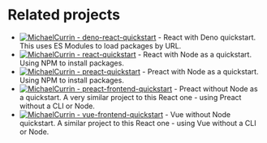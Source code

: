 # Related projects

- [![MichaelCurrin - deno-react-quickstart](https://img.shields.io/static/v1?label=MichaelCurrin&message=deno-react-quickstart&color=blue&logo=github)](https://github.com/MichaelCurrin/deno-react-quickstart) - React with Deno quickstart. This uses ES Modules to load packages by URL.
- [![MichaelCurrin - react-quickstart](https://img.shields.io/static/v1?label=MichaelCurrin&message=react-quickstart&color=blue&logo=github)](https://github.com/MichaelCurrin/react-quickstart) - React with Node as a quickstart. Using NPM to install packages.
- [![MichaelCurrin - preact-quickstart](https://img.shields.io/static/v1?label=MichaelCurrin&message=preact-quickstart&color=blue&logo=github)](https://github.com/MichaelCurrin/preact-quickstart) - Preact with Node as a quickstart. Using NPM to install packages.
- [![MichaelCurrin - preact-frontend-quickstart](https://img.shields.io/static/v1?label=MichaelCurrin&message=preact-frontend-quickstart&color=blue&logo=github)](https://github.com/MichaelCurrin/preact-frontend-quickstart) - Preact without Node as a quickstart. A very similar project to this React one - using Preact without a CLI or Node.
- [![MichaelCurrin - vue-frontend-quickstart](https://img.shields.io/static/v1?label=MichaelCurrin&message=vue-frontend-quickstart&color=blue&logo=github)](https://github.com/MichaelCurrin/vue-frontend-quickstart) - Vue without Node quickstart. A similar project to this React one - using Vue without a CLI or Node.
